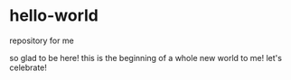 # hello-world
repository for me

so glad to be here! this is the beginning of a whole new world to me! let's celebrate!
